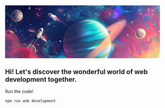 ![](./cover.png)

## Hi! Let's discover the wonderful world of web development together.


Run the code!
```
npm run web development
```
